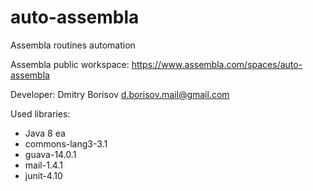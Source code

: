 auto-assembla
=============

Assembla routines automation

Assembla public workspace: https://www.assembla.com/spaces/auto-assembla

Developer: Dmitry Borisov d.borisov.mail@gmail.com

Used libraries:
- Java 8 ea
- commons-lang3-3.1
- guava-14.0.1
- mail-1.4.1
- junit-4.10